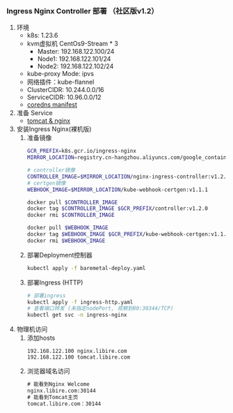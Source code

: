 ### Ingress Nginx Controller 部署 （社区版v1.2）
1. 环境
    - k8s: 1.23.6
    - kvm虚拟机 CentOs9-Stream * 3
      - Master: 192.168.122.100/24
      - Node1: 192.168.122.101/24
      - Node2: 192.168.122.102/24
    - kube-proxy Mode: ipvs
    - 网络插件：kube-flannel
    - ClusterCIDR: 10.244.0.0/16
    - ServiceCIDR: 10.96.0.0/12
    - [coredns manifest](../coredns)
1. 准备 Service
    - [tomcat & nginx](tomcat-nginx.yaml)
1. 安装Ingress Nginx(裸机版)
    1. 准备镜像
        ```sh
        GCR_PREFIX=k8s.gcr.io/ingress-nginx
        MIRROR_LOCATION=registry.cn-hangzhou.aliyuncs.com/google_containers
        
        # controller镜像
        CONTROLLER_IMAGE=$MIRROR_LOCATION/nginx-ingress-controller:v1.2.0
        # certgen镜像
        WEBHOOK_IMAGE=$MIRROR_LOCATION/kube-webhook-certgen:v1.1.1
        
        docker pull $CONTROLLER_IMAGE
        docker tag $CONTROLLER_IMAGE $GCR_PREFIX/controller:v1.2.0
        docker rmi $CONTROLLER_IMAGE
        
        docker pull $WEBHOOK_IMAGE
        docker tag $WEBHOOK_IMAGE $GCR_PREFIX/kube-webhook-certgen:v1.1.1
        docker rmi $WEBHOOK_IMAGE
        ```
    3. 部署Deployment控制器
        ```sh
        kubectl apply -f baremetal-deploy.yaml
        ```
    1. 部署Ingress (HTTP)
        ```sh
        # 部署ingress
        kubectl apply -f ingress-http.yaml
        # 查看端口转发 (未指定nodePort, 观察到80:30344/TCP)
        kubectl get svc -n ingress-nginx
        ```
1. 物理机访问
    1. 添加hosts
        ```config
        192.168.122.100 nginx.libire.com
        192.168.122.100 tomcat.libire.com
        ```
    2. 浏览器域名访问
        ```txt
        # 能看到Nginx Welcome
        nginx.libire.com:30144 
        # 能看到Tomcat主页
        tomcat.libire.com：30144
        ```
